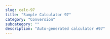 ```yaml
---
slug: calc-97
title: "Sample Calculator 97"
category: "Conversion"
subcategory: ""
description: "Auto-generated calculator #97"
---
```



